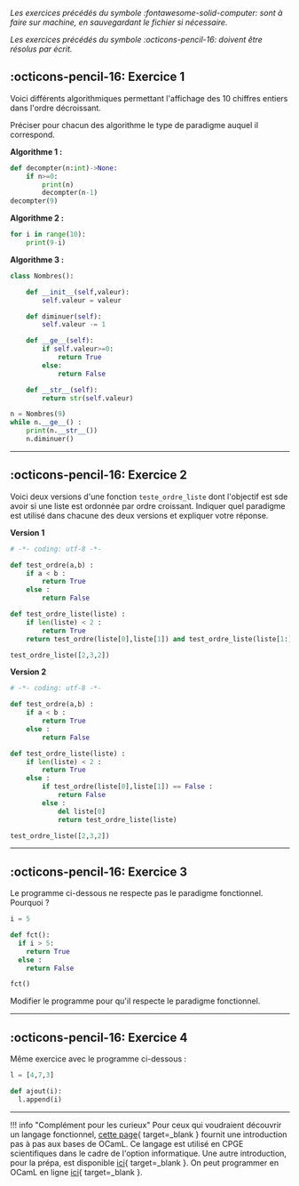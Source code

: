 _Les exercices précédés du symbole :fontawesome-solid-computer: sont à faire sur machine, en sauvegardant le fichier si nécessaire._

_Les exercices précédés du symbole :octicons-pencil-16: doivent être résolus par écrit._

## :octicons-pencil-16: Exercice 1

Voici différents algorithmiques permettant l'affichage des 10 chiffres entiers dans l'ordre décroissant.

Préciser pour chacun des algorithme le type de paradigme auquel il correspond.

**Algorithme 1 :**

````python
def decompter(n:int)->None:
    if n>=0: 
        print(n)
        decompter(n-1)
decompter(9)
````

**Algorithme 2 :**

````py
for i in range(10):
    print(9-i)
````

**Algorithme 3 :**

````py
class Nombres():

    def __init__(self,valeur):
        self.valeur = valeur

    def diminuer(self):
        self.valeur -= 1

    def __ge__(self):
        if self.valeur>=0:
            return True
        else:
            return False

    def __str__(self):
        return str(self.valeur)

n = Nombres(9)
while n.__ge__() :
    print(n.__str__())
    n.diminuer()
````

-------------------------------------
                    
## :octicons-pencil-16: Exercice 2

Voici deux versions d'une fonction ``teste_ordre_liste`` dont l'objectif est sde avoir si une liste est ordonnée par ordre croissant. Indiquer quel paradigme est utilisé dans chacune des deux versions et expliquer votre réponse.

**Version 1**

````py
# -*- coding: utf-8 -*-

def test_ordre(a,b) :
    if a < b :
        return True
    else :
        return False

def test_ordre_liste(liste) :
    if len(liste) < 2 :
        return True
    return test_ordre(liste[0],liste[1]) and test_ordre_liste(liste[1:])

test_ordre_liste([2,3,2])
````

**Version 2**

````py
# -*- coding: utf-8 -*-

def test_ordre(a,b) :
    if a < b :
        return True
    else :
        return False

def test_ordre_liste(liste) :
    if len(liste) < 2 :
        return True
    else :
        if test_ordre(liste[0],liste[1]) == False :
            return False
        else :
            del liste[0]
            return test_ordre_liste(liste)

test_ordre_liste([2,3,2])
````

---------------------------------------------------

## :octicons-pencil-16: Exercice 3

Le programme ci-dessous ne respecte pas le paradigme fonctionnel. Pourquoi ?

````py
i = 5

def fct():
  if i > 5:
    return True
  else :
    return False

fct()
````

Modifier le programme pour qu'il respecte le paradigme fonctionnel.

-----------------------------------------------

## :octicons-pencil-16: Exercice 4

Même exercice avec le programme ci-dessous :

````py
l = [4,7,3]

def ajout(i):
  l.append(i)
````

-----------------------------------

!!! info "Complément pour les curieux"
    Pour ceux qui voudraient découvrir un langage fonctionnel, [cette page](http://sdz.tdct.org/sdz/ocaml-pour-les-zeros.html){ target=_blank } fournit une introduction pas à pas aux bases de OCamL. Ce langage est utilisé en CPGE scientifiques dans le cadre de l'option informatique. Une autre introduction, pour la prépa, est disponible [ici](https://info-llg.fr/option-mpsi/pdf/01.les_bases.pdf){ target=_blank }. On peut programmer en OCamL en ligne [ici](https://try.ocaml.pro/){ target=_blank }.
